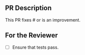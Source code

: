 ## PR Description

This PR fixes # or is an improvement.

## For the Reviewer

- [ ] Ensure that tests pass.
